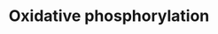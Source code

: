 ---
annotations:
- id: PW:0001059
  parent: classic metabolic pathway
  type: Pathway Ontology
  value: oxidative phosphorylation pathway
authors:
- Andra
- MartijnVanIersel
- Khanspers
- MaintBot
- AlexanderPico
- AllanKuchinsky
- Zari
- Mkutmon
- DeSl
- Egonw
- Fehrhart
description: Oxidative phosphorylation is the process in which ATP is formed as a
  result of the transfer of electrons from NADH or FADH2 to O2 by a series of electron
  carriers. This process, which takes place in mitochondria, is the major source of
  ATP in aerobic organisms. [https://www.ncbi.nlm.nih.gov/books/NBK21208/]   Proteins
  on this pathway have targeted assays available via the [https://assays.cancer.gov/available_assays?wp_id=WP623
  CPTAC Assay Portal]
last-edited: 2019-09-17
organisms:
- Homo sapiens
redirect_from:
- /index.php/Pathway:WP623
- /instance/WP623
- /instance/WP623_rr107189
revision: r107189
schema-jsonld:
- '@context': https://schema.org/
  '@id': https://wikipathways.github.io/pathways/WP623.html
  '@type': Dataset
  creator:
    '@type': Organization
    name: WikiPathways
  description: Oxidative phosphorylation is the process in which ATP is formed as
    a result of the transfer of electrons from NADH or FADH2 to O2 by a series of
    electron carriers. This process, which takes place in mitochondria, is the major
    source of ATP in aerobic organisms. [https://www.ncbi.nlm.nih.gov/books/NBK21208/]   Proteins
    on this pathway have targeted assays available via the [https://assays.cancer.gov/available_assays?wp_id=WP623
    CPTAC Assay Portal]
  keywords:
  - ADP
  - AQDQ
  - ASHI
  - ATP
  - ATP5A1
  - ATP5B
  - ATP5D
  - ATP5E
  - ATP5F1
  - ATP5G1
  - ATP5G2
  - ATP5G3
  - ATP5H
  - ATP5I
  - ATP5J
  - ATP5J2
  - ATP5L
  - ATP5O
  - ATP5S
  - ATP6
  - ATP6AP1
  - ATP6AP2
  - B13
  - B14
  - B14.5a
  - B14.5b
  - B15
  - B17
  - B18
  - B22
  - B9
  - CI-42KD
  - CI-51kD
  - CI-75Kd
  - CI-SGDH
  - FASN2A
  - GZMB
  - Hydrogen
  - KFYI
  - MT-ATP6
  - MT-ATP8
  - NAD
  - NADH
  - ND1
  - ND2
  - ND3
  - ND4
  - ND4L
  - ND5
  - ND6
  - NDUFA11
  - NDUFA2
  - NDUFA4
  - NDUFA8
  - NDUFA9
  - NDUFB10
  - NDUFB2
  - NDUFB4
  - NDUFS2
  - NDUFS3
  - NDUFS5
  - NDUFS6
  - NDUFS7
  - NDUFS8
  - NDUFV2
  - NDUFV3
  - NUOMS
  license: CC0
  name: Oxidative phosphorylation
seo: CreativeWork
title: Oxidative phosphorylation
wpid: WP623
---
